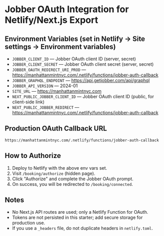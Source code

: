# Jobber OAuth Integration for Netlify/Next.js Export

## Environment Variables (set in Netlify → Site settings → Environment variables)

- `JOBBER_CLIENT_ID` — Jobber OAuth client ID (server, secret)
- `JOBBER_CLIENT_SECRET` — Jobber OAuth client secret (server, secret)
- `JOBBER_OAUTH_REDIRECT_URI_PROD` — https://manhattanmintnyc.com/.netlify/functions/jobber-auth-callback
- `JOBBER_GRAPHQL_ENDPOINT` — https://api.getjobber.com/api/graphql
- `JOBBER_API_VERSION` — 2024-01
- `SITE_URL` — https://manhattanmintnyc.com
- `NEXT_PUBLIC_JOBBER_CLIENT_ID` — Jobber OAuth client ID (public, for client-side link)
- `NEXT_PUBLIC_JOBBER_REDIRECT` — https://manhattanmintnyc.com/.netlify/functions/jobber-auth-callback

## Production OAuth Callback URL

```
https://manhattanmintnyc.com/.netlify/functions/jobber-auth-callback
```

## How to Authorize

1. Deploy to Netlify with the above env vars set.
2. Visit `/booking/authorize` (hidden page).
3. Click "Authorize" and complete the Jobber OAuth prompt.
4. On success, you will be redirected to `/booking/connected`.

## Notes
- No Next.js API routes are used; only a Netlify Function for OAuth.
- Tokens are not persisted in this starter; add secure storage for production use.
- If you use a `_headers` file, do not duplicate headers in `netlify.toml`.
